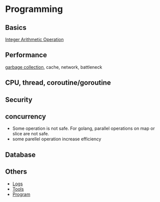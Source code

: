 # Programming

## Basics

[Integer Arithmetic Operation][Integer Overflow]

## Performance

[garbage collection][garbage collection],
cache, network, battleneck

## CPU, thread, coroutine/goroutine

## Security

## concurrency

* Some operation is not safe. For golang, parallel operations on map or slice are not safe.
* some parellel operation increase efficiency

## Database

## Others

* [Logs](./log.md)
* [Tools](./tools/tools.md)
* [Program](./program.md)

[garbage collection]: ./performance/garbagecollection.md
[Integer Overflow]: ./basic/integer_overflow.md

